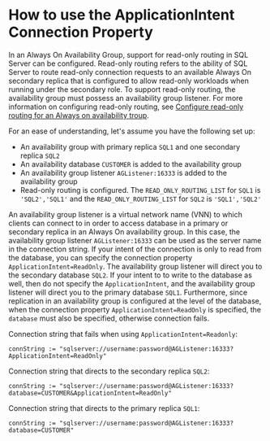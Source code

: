 # How to use the ApplicationIntent Connection Property

In an Always On Availability Group, support for read-only routing in SQL Server can be configured. Read-only routing refers to the ability of SQL Server to route read-only connection requests to an available Always On secondary replica that is configured to allow read-only workloads when running under the secondary role. To support read-only routing, the availability group must possess an availability group listener. For more information on configuring read-only routing, see [Configure read-only routing for an Always on availability troup](https://docs.microsoft.com/en-us/sql/database-engine/availability-groups/windows/configure-read-only-routing-for-an-availability-group-sql-server?view=sql-server-2017).

For an ease of understanding, let's assume you have the following set up:
- An availability group with primary replica `SQL1` and one secondary replica `SQL2`
- An availability database `CUSTOMER` is added to the availability group
- An availability group listener `AGListener:16333` is added to the availability group
- Read-only routing is configured. The `READ_ONLY_ROUTING_LIST` for `SQL1` is `'SQL2','SQL1'` and the `READ_ONLY_ROUTING_LIST` for `SQL2` is `'SQL1','SQL2'`

An availability group listener is a virtual network name (VNN) to which clients can connect to in order to access database in a primary or secondary replica in an Always On availability group. In this case, the availability group listener `AGListener:16333` can be used as the server name in the connection string. If your intent of the connection is only to read from the database, you can specify the connection property `ApplicationIntent=ReadOnly`. The availability group listener will direct you to the secondary database `SQL2`. If your intent to to write to the database as well, then do not specify the `ApplicationIntent`, and the availability group listener will direct you to the primary database `SQL1`. Furthermore, since replication in an availability group is configured at the level of the database, when the connection property `ApplicationIntent=ReadOnly` is specified, the `database` must also be specified, otherwise connection fails.

Connection string that fails when using `ApplicationIntent=Readonly`:
```
connString := "sqlserver://username:password@AGListener:16333?ApplicationIntent=ReadOnly"
```

Connection string that directs to the secondary replica `SQL2`:
```
connString := "sqlserver://username:password@AGListener:16333?database=CUSTOMER&ApplicationIntent=ReadOnly"
```

Connection string that directs to the primary replica `SQL1`:
```
connString := "sqlserver://username:password@AGListener:16333?database=CUSTOMER"
```
